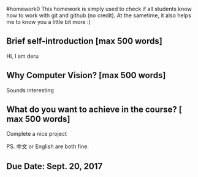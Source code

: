 ﻿#homework0
This homework is simply used to check if all students know how to work with git and github (no credit).
At the sametime, it also helps me to know you a little bit more :)

## Brief self-introduction [max 500 words]
Hi, I am deru

## Why Computer Vision? [max 500 words]
Sounds interesting

## What do you want to achieve in the course? [ max 500 words]
Complete a nice project

PS. 中文 or English are both fine.

## Due Date: Sept. 20, 2017

